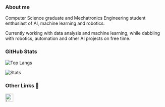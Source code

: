 <h3>About me</h3>

Computer Science graduate and Mechatronics Engineering student enthusiast of AI, machine learning and robotics. 

Currently working with data analysis and machine learning, while dabbling with robotics, automation and other AI projects on free time.
<br/>

<h3>GitHub Stats</h3>

![Top Langs](https://github-readme-stats-git-masterrstaa-rickstaa.vercel.app/api/top-langs/?username=pedroigosl&theme=dark&layout=compact)


![Stats](https://github-readme-stats-git-masterrstaa-rickstaa.vercel.app/api?username=pedroigosl&&show_icons=true&theme=dark&layout=compact)

<h3>Other Links 🔗</h3>
  <a target="_blank" href="https://www.linkedin.com/in/pedroigosl/">
   <img align="left" alt="LinkedIn" height="25px" src="https://img.shields.io/badge/LinkedIn-0077B5?style=for-the-badge&logo=linkedin&logoColor=white" />
  </a>
